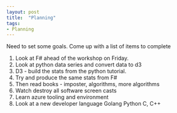 ```yaml
---
layout: post
title:  "Planning"
tags:
- Planning
---
```


Need to set some goals.
Come up with a list of items to complete

1) Look at F# ahead of the workshop on Friday.
2) Look at python data series and convert data to d3
3) D3 - build the stats from the python tutorial.
4) Try and produce the same stats  from F#
5) Then read books - imposter, algorithms, more algorithms
6) Watch destroy all software screen casts
7) Learn azure tooling and environment
8) Look at a new developer language
    Golang
    Python
    C, C++